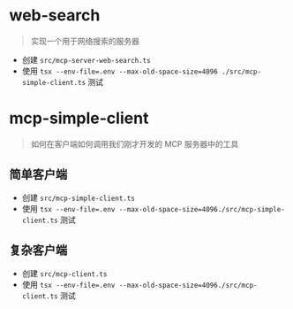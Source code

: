# web-search

> 实现一个用于网络搜索的服务器

-   创建 `src/mcp-server-web-search.ts`
-   使用 `tsx --env-file=.env --max-old-space-size=4096 ./src/mcp-simple-client.ts` 测试

# mcp-simple-client

> 如何在客户端如何调用我们刚才开发的 MCP 服务器中的工具

## 简单客户端

-   创建 `src/mcp-simple-client.ts`
-   使用 `tsx --env-file=.env --max-old-space-size=4096./src/mcp-simple-client.ts` 测试

## 复杂客户端

-   创建 `src/mcp-client.ts`
-   使用 `tsx --env-file=.env --max-old-space-size=4096./src/mcp-client.ts` 测试
